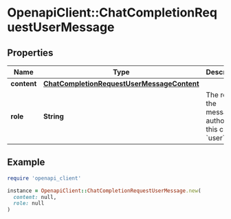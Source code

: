 # OpenapiClient::ChatCompletionRequestUserMessage

## Properties

| Name | Type | Description | Notes |
| ---- | ---- | ----------- | ----- |
| **content** | [**ChatCompletionRequestUserMessageContent**](ChatCompletionRequestUserMessageContent.md) |  |  |
| **role** | **String** | The role of the messages author, in this case &#x60;user&#x60;. |  |

## Example

```ruby
require 'openapi_client'

instance = OpenapiClient::ChatCompletionRequestUserMessage.new(
  content: null,
  role: null
)
```

